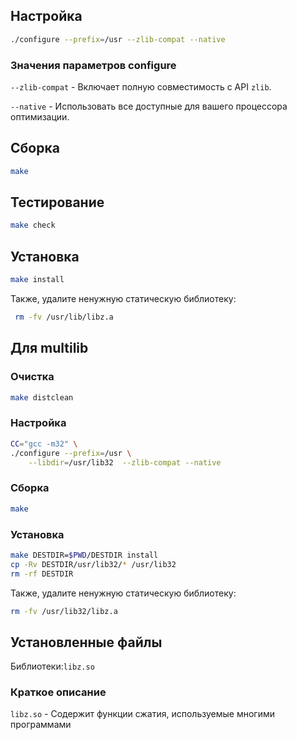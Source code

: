 <package-info :package="package" instsize showsbu2></package-info>

<script>
		new Vue({
		el: '#main',
		data: { package: {} },
		mounted: function () {
				this.getPackage('zlib-ng');
		},
		methods: {
			getPackage: function(name) {
					getPackage(name)
					.then(response => this.package = response);
			},
		}
  })
</script>

## Настройка


```bash
./configure --prefix=/usr --zlib-compat --native
```

### Значения параметров configure

`--zlib-compat` - Включает полную совместимость с API `zlib`.

`--native` - Использовать все доступные для вашего процессора оптимизации.

## Сборка


```bash
make
```
## Тестирование

```bash
make check
```

## Установка

```bash
make install
```

 Также, удалите ненужную статическую библиотеку:
 
```bash
 rm -fv /usr/lib/libz.a
```
 
## Для multilib

### Очистка

```bash
make distclean
```

### Настройка

```bash
CC="gcc -m32" \
./configure --prefix=/usr \
    --libdir=/usr/lib32  --zlib-compat --native
```

### Сборка 

```bash
make
```

### Установка

```bash
make DESTDIR=$PWD/DESTDIR install
cp -Rv DESTDIR/usr/lib32/* /usr/lib32
rm -rf DESTDIR
```

Также, удалите ненужную статическую библиотеку:

```bash
rm -fv /usr/lib32/libz.a
```

## Установленные файлы

Библиотеки:`libz.so`

### Краткое описание

`libz.so` - Содержит функции сжатия, используемые многими программами

